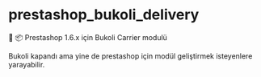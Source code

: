 # prestashop_bukoli_delivery
🚛  📦  Prestashop 1.6.x için Bukoli Carrier modulü

Bukoli kapandı ama yine de prestashop için modül geliştirmek isteyenlere yarayabilir.
